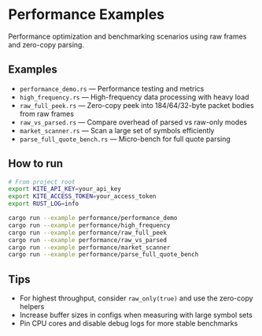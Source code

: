 # Performance Examples

Performance optimization and benchmarking scenarios using raw frames and zero-copy parsing.

## Examples

- `performance_demo.rs` — Performance testing and metrics
- `high_frequency.rs` — High-frequency data processing with heavy load
- `raw_full_peek.rs` — Zero-copy peek into 184/64/32-byte packet bodies from raw frames
- `raw_vs_parsed.rs` — Compare overhead of parsed vs raw-only modes
- `market_scanner.rs` — Scan a large set of symbols efficiently
- `parse_full_quote_bench.rs` — Micro-bench for full quote parsing

## How to run

```bash
# From project root
export KITE_API_KEY=your_api_key
export KITE_ACCESS_TOKEN=your_access_token
export RUST_LOG=info

cargo run --example performance/performance_demo
cargo run --example performance/high_frequency
cargo run --example performance/raw_full_peek
cargo run --example performance/raw_vs_parsed
cargo run --example performance/market_scanner
cargo run --example performance/parse_full_quote_bench
```

## Tips

- For highest throughput, consider `raw_only(true)` and use the zero-copy helpers
- Increase buffer sizes in configs when measuring with large symbol sets
- Pin CPU cores and disable debug logs for more stable benchmarks

